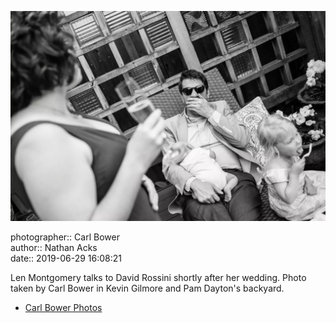 ![Len Montgomery talks to David Rossini](assets/2019-06-29-set-1-the-ceremony-51.webp)

photographer:: Carl Bower  
author:: Nathan Acks  
date:: 2019-06-29 16:08:21

Len Montgomery talks to David Rossini shortly after her wedding. Photo taken by Carl Bower in Kevin Gilmore and Pam Dayton's backyard.

* [Carl Bower Photos](https://carlbowerphotos.com)
